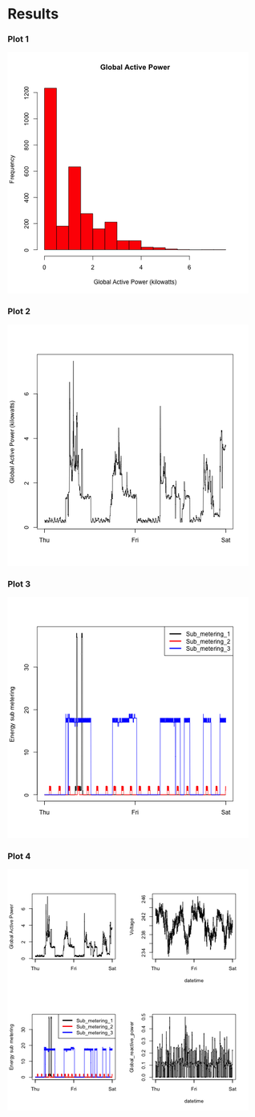 # Results

### Plot 1


![Plot 1](plot1.png) 


### Plot 2

![Plot 2](plot2.png) 


### Plot 3

![Plot 3](plot3.png) 


### Plot 4

![Plot 4](plot4.png) 

